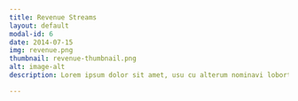 ```yaml
---
title: Revenue Streams
layout: default
modal-id: 6
date: 2014-07-15
img: revenue.png
thumbnail: revenue-thumbnail.png
alt: image-alt
description: Lorem ipsum dolor sit amet, usu cu alterum nominavi lobortis. At duo novum diceret. Tantas apeirian vix et, usu sanctus postulant inciderint ut, populo diceret necessitatibus in vim. Cu eum dicam feugiat noluisse.

---
```

